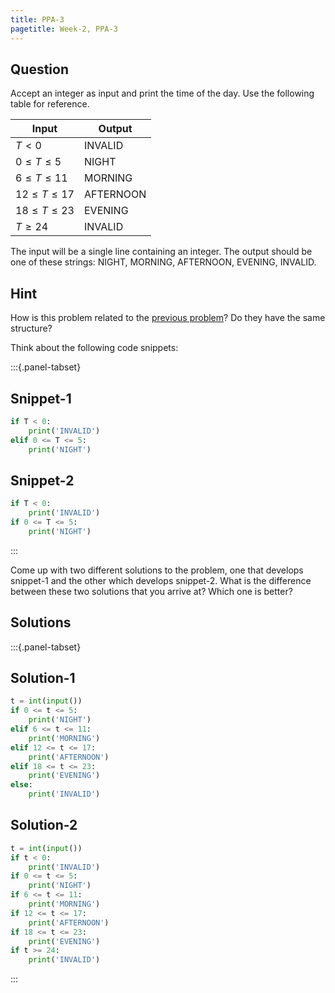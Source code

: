 ```yaml
---
title: PPA-3
pagetitle: Week-2, PPA-3
---
```


## Question

Accept an integer as input and print the time of the day. Use the following table for reference.

| Input               | Output    |
| ------------------- | --------- |
| $T < 0$             | INVALID   |
| $0 \leq T \leq 5$   | NIGHT     |
| $6 \leq T \leq 11$  | MORNING   |
| $12 \leq T \leq 17$ | AFTERNOON |
| $18 \leq T \leq 23$ | EVENING   |
| $T \geq 24$         | INVALID   |

The input will be a single line containing an integer. The output should be one of these strings: NIGHT, MORNING, AFTERNOON, EVENING, INVALID.



## Hint

How is this problem related to the [previous problem](/week-2/PPA-2.md)? Do they have the same structure?

Think about the following code snippets:

:::{.panel-tabset}

## Snippet-1

```python
if T < 0:
    print('INVALID')
elif 0 <= T <= 5:
    print('NIGHT')
```

## Snippet-2

```python
if T < 0:
    print('INVALID')
if 0 <= T <= 5:
    print('NIGHT')
```

:::

Come up with two different solutions to the problem, one that develops snippet-1 and the other which develops snippet-2. What is the difference between these two solutions that you arrive at? Which one is better?



## Solutions

:::{.panel-tabset}

## Solution-1


```python
t = int(input())
if 0 <= t <= 5:
    print('NIGHT')
elif 6 <= t <= 11:
    print('MORNING')
elif 12 <= t <= 17:
    print('AFTERNOON')
elif 18 <= t <= 23:
    print('EVENING')
else:
    print('INVALID')
```

## Solution-2


```python
t = int(input())
if t < 0:
    print('INVALID')
if 0 <= t <= 5:
    print('NIGHT')
if 6 <= t <= 11:
    print('MORNING')
if 12 <= t <= 17:
    print('AFTERNOON')
if 18 <= t <= 23:
    print('EVENING')
if t >= 24:
    print('INVALID')
```

:::